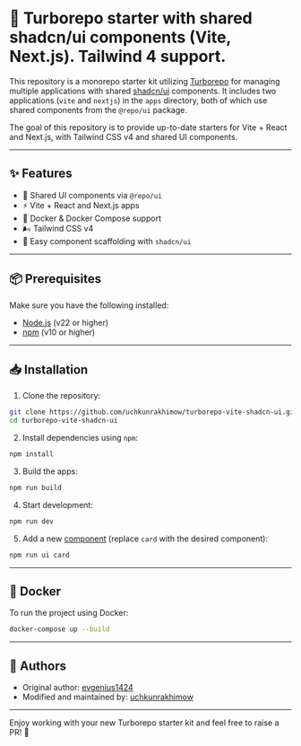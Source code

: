# 🚀 Turborepo starter with shared shadcn/ui components (Vite, Next.js). Tailwind 4 support.

This repository is a monorepo starter kit utilizing [Turborepo](https://turbo.build/repo) for managing multiple
applications with shared [shadcn/ui](https://github.com/shadcn-ui/ui) components. It includes two applications (`vite`
and `nextjs`) in the `apps` directory, both of which use shared components from the `@repo/ui` package.

The goal of this repository is to provide up-to-date starters for Vite + React and Next.js, with Tailwind CSS v4 and shared UI components.

---

## ✨ Features

- 🧱 Shared UI components via `@repo/ui`
- ⚡ Vite + React and Next.js apps
- 🐳 Docker & Docker Compose support
- 🌬️ Tailwind CSS v4
- 🧩 Easy component scaffolding with `shadcn/ui`

---

## 📦 Prerequisites

Make sure you have the following installed:

- [Node.js](https://nodejs.org/en/download/) (v22 or higher)
- [npm](https://www.npmjs.com/) (v10 or higher)

---

## 📥 Installation

1. Clone the repository:

```bash
git clone https://github.com/uchkunrakhimow/turborepo-vite-shadcn-ui.git
cd turborepo-vite-shadcn-ui
````

2. Install dependencies using `npm`:

```bash
npm install
```

3. Build the apps:

```bash
npm run build
```

4. Start development:

```bash
npm run dev
```

5. Add a new [component](https://ui.shadcn.com/docs/components/tabs) (replace `card` with the desired component):

```bash
npm run ui card
```

---

## 🐳 Docker

To run the project using Docker:

```bash
docker-compose up --build
```

---

## 🤝 Authors

* Original author: [evgenius1424](https://github.com/evgenius1424)
* Modified and maintained by: [uchkunrakhimow](https://github.com/uchkunrakhimow)

---

Enjoy working with your new Turborepo starter kit and feel free to raise a PR! 🎉
